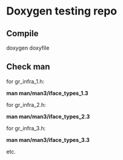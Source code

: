 # Doxygen testing repo

## Compile
doxygen doxyfile

## Check man

for gr_infra_1.h:

**man man/man3/iface_types_1.3**

for gr_infra_2.h:

**man man/man3/iface_types_2.3**

for gr_infra_3.h:

**man man/man3/iface_types_3.3**

etc.
